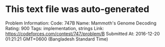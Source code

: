 # This text file was auto-generated

Problem Information:
Code: 747B
Name: Mammoth's Genome Decoding
Rating: 900
Tags: implementation, strings
Link: https://codeforces.com/contest/747/problem/B
Submitted At: 2016-12-20 01:21:21 GMT+0600 (Bangladesh Standard Time)